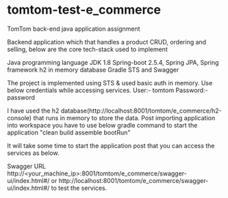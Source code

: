 # tomtom-test-e_commerce

TomTom back-end java application assignment

Backend application which that handles a product CRUD, ordering and selling, below are the core tech-stack used to implement

Java programming language JDK 1.8 Spring-boot 2.5.4, Spring JPA, Spring framework h2 in memory database Gradle STS and Swagger

The project is implemented using STS & used basic auth in memory. Use below credentials while accessing services. User:- tomtom Password:- password

I have used the h2 database(http://localhost:8001/tomtom/e_commerce/h2-console) that runs in memory to store the data. Post importing application into workspace you have to use below gradle command to start the application "clean build assemble bootRun"

It will take some time to start the application post that you can access the services as below.

Swagger URL http://<your_machine_ip>:8001/tomtom/e_commerce/swagger-ui/index.html#/ or http://localhost:8001/tomtom/e_commerce/swagger-ui/index.html#/ to test the services.
